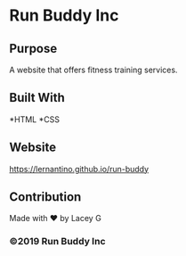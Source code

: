 # Run Buddy Inc

## Purpose
A website that offers fitness training services.

## Built With
*HTML
*CSS

## Website
https://lernantino.github.io/run-buddy

## Contribution
Made with ❤️ by Lacey G

### ©️2019 Run Buddy Inc
